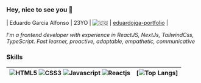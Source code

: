 ### Hey, nice to see you 👋


| Eduardo Garcia Alfonso | 23YO | ![🇨🇴](https://flagcdn.com/16x12/cu.png) | [eduardojga-portfolio]([https://orlandomm.me](https://eduardojga-portfolio.vercel.app/))
|

_I'm a frontend developer with experience in ReactJS, NextJs, TailwindCss, TypeScript. Fast learner, proactive, adaptable, empathetic, communicative_

###

### Skills
| ![HTML5](https://img.shields.io/badge/HTML5-E34F26?style=for-the-badge&logo=html5&logoColor=white) ![CSS3](https://img.shields.io/badge/CSS3-1572B6?style=for-the-badge&logo=css3&logoColor=white) ![Javascript](https://img.shields.io/badge/JavaScript-F7DF1E?style=for-the-badge&logo=JavaScript&logoColor=white) ![Reactjs](https://img.shields.io/badge/React-20232A?style=for-the-badge&logo=react&logoColor=61DAFB) | [![Top Langs](https://github-readme-stats.vercel.app/api/top-langs/?username=panik-attack&layout=compact)]|
|:---|---|
